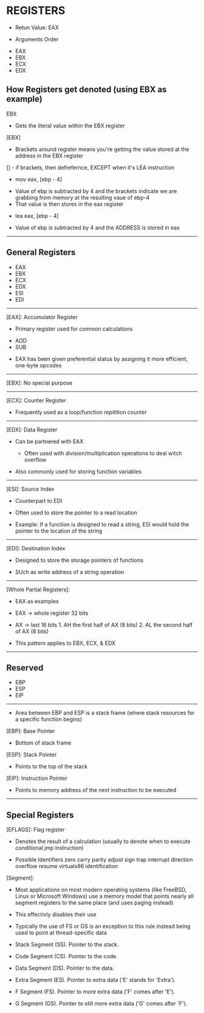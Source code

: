 # REGISTERS

+ Retun Value: EAX

+ Arguments Order
 - EAX
 - EBX
 - ECX
 - EDX

## How Registers get denoted (using EBX as example)

EBX
 + Gets the literal value within the EBX register

[EBX]
 + Brackets around register means you're getting the value stored at the
   address in the EBX register


 [] - if brackets, then defrefernce, EXCEPT when it's LEA instruction
  + mov eax, [ebp - 4]
   - Value of ebp is subtracted by 4 and the brackets indicate
     we are grabbing from memory at the resulting vaue of ebp-4
   - That value is then stores in the eax register

  + lea eax, [ebp - 4]
   - Value of ebp is subtracted by 4 and the ADDRESS is stored in eax


--------------------------------------------------------------------


## General Registers
 + EAX
 + EBX
 + ECX
 + EDX
 + ESI
 + EDI

- - - - - - - - - - - - - - - - - - - - - - - - - - -

[EAX]: Accumulator Register

 + Primary register used for common calculations
  - ADD
  - SUB

 + EAX has been given preferential status by assigning it more efficient,
   one-byte opcodes

- - - - - - - - - - - - - - - - - - - - - - - - - - -

[EBX]: No special purpose

- - - - - - - - - - - - - - - - - - - - - - - - - - -

[ECX]: Counter Register

 + Frequently used as a loop/function repitition counter

- - - - - - - - - - - - - - - - - - - - - - - - - - -

[EDX]: Data Register

 + Can be partnered with EAX
   - Often used with division/multiplication operations
     to deal witch overflow

 + Also commonly used for storing function variables

- - - - - - - - - - - - - - - - - - - - - - - - - - -

[ESI]: Source Index

 + Counterpart to EDI
 + Often used to store the pointer to a read location

 + Example: If a function is designed to read a string,
            ESI would hold the pointer to the location of
            the string

- - - - - - - - - - - - - - - - - - - - - - - - - - -

[EDI]: Destination Index

+ Designed to store the storage pointers of functions
 - SUch as write address of a string operation

- - - - - - - - - - - - - - - - - - - - - - - - - - -

[Whole Partial Registers]:

 + EAX as examples
  - EAX -> whole register 32 bits
   * AX  -> last 16 bits
    1. AH the first  half of AX (8 bits)
    2. AL the second half of AX (8 bits)

 + This pattern applies to EBX, ECX, & EDX


--------------------------------------------------------------------


## Reserved
 + EBP
 + ESP
 + EIP

- - - - - - - - - - - - - - - - - - - - - - - - - - -

* Area between EBP and ESP is a stack frame
  (where stack resources for a specific function begins)

[EBP]: Base Pointer
 + Bottom of stack frame

[ESP]: Stack Pointer
 + Points to the top of the stack

[EIP]: Instruction Pointer
 + Points to memory address of the next instruction to be executed


--------------------------------------------------------------------


## Special Registers

[EFLAGS]: Flag register
 + Denotes the result of a calculation
    (usually to denote when to execute conditional jmp instruction)

 + Possible Identifiers
   zero
   carry
   parity
   adjust
   sign
   trap
   interrupt
   direction
   overflow
   resume
   virtualx86
   identification


[Segment]:
 + Most applications on most modern operating systems
   (like FreeBSD, Linux or Microsoft Windows)
   use a memory model that points nearly all segment registers to the same place
   (and uses paging instead)
 + This  effectivly disables their use
 + Typically the use of FS or GS is an exception to this rule
   instead being used to point at thread-specific data

 + Stack Segment (SS). Pointer to the stack.
 + Code Segment (CS). Pointer to the code.
 + Data Segment (DS). Pointer to the data.
 + Extra Segment (ES). Pointer to extra data ('E' stands for 'Extra').
 + F Segment (FS). Pointer to more extra data ('F' comes after 'E').
 + G Segment (GS). Pointer to still more extra data ('G' comes after 'F').


